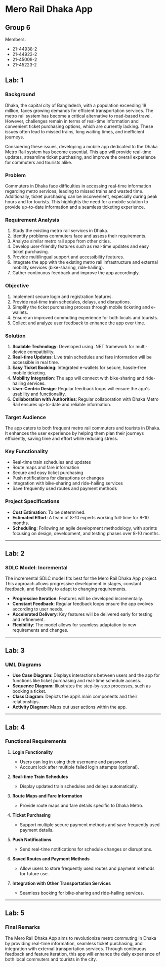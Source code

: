 # Mero Rail Dhaka App

## Group 6
Members: 
- 21-44938-2
- 21-44923-2
- 21-45009-2
- 21-45223-2

## Lab: 1

### Background
Dhaka, the capital city of Bangladesh, with a population exceeding 18 million, faces growing demands for efficient transportation services. The metro rail system has become a critical alternative to road-based travel. However, challenges remain in terms of real-time information and convenient ticket purchasing options, which are currently lacking. These issues often lead to missed trains, long waiting times, and inefficient journeys. 

Considering these issues, developing a mobile app dedicated to the Dhaka Metro Rail system has become essential. This app will provide real-time updates, streamline ticket purchasing, and improve the overall experience for commuters and tourists alike.

### Problem
Commuters in Dhaka face difficulties in accessing real-time information regarding metro services, leading to missed trains and wasted time. Additionally, ticket purchasing can be inconvenient, especially during peak hours and for tourists. This highlights the need for a mobile solution to provide up-to-date information and a seamless ticketing experience.

### Requirement Analysis
1. Study the existing metro rail services in Dhaka.
2. Identify problems commuters face and assess their requirements.
3. Analyze similar metro rail apps from other cities.
4. Develop user-friendly features such as real-time updates and easy ticket purchasing.
5. Provide multilingual support and accessibility features.
6. Integrate the app with the existing metro rail infrastructure and external mobility services (bike-sharing, ride-hailing).
7. Gather continuous feedback and improve the app accordingly.

### Objective
1. Implement secure login and registration features.
2. Provide real-time train schedules, delays, and disruptions.
3. Simplify the ticket purchasing process through mobile ticketing and e-wallets.
4. Ensure an improved commuting experience for both locals and tourists.
5. Collect and analyze user feedback to enhance the app over time.

### Solution
1. **Scalable Technology**: Developed using .NET framework for multi-device compatibility.
2. **Real-time Updates**: Live train schedules and fare information will be accessible in real time.
3. **Easy Ticket Booking**: Integrated e-wallets for secure, hassle-free mobile ticketing.
4. **Mobility Integration**: The app will connect with bike-sharing and ride-hailing services.
5. **User-Centric Design**: Regular feedback loops will ensure the app's usability and functionality.
6. **Collaboration with Authorities**: Regular collaboration with Dhaka Metro Rail ensures up-to-date and reliable information.

### Target Audience
The app caters to both frequent metro rail commuters and tourists in Dhaka. It enhances the user experience by helping them plan their journeys efficiently, saving time and effort while reducing stress. 

### Key Functionality
- Real-time train schedules and updates
- Route maps and fare information
- Secure and easy ticket purchasing
- Push notifications for disruptions or changes
- Integration with bike-sharing and ride-hailing services
- Save frequently used routes and payment methods

### Project Specifications
- **Cost Estimation**: To be determined.
- **Estimated Effort**: A team of 8-10 experts working full-time for 8-10 months.
- **Scheduling**: Following an agile development methodology, with sprints focusing on design, development, and testing phases over 8-10 months.

---

## Lab: 2

### SDLC Model: Incremental
The incremental SDLC model fits best for the Mero Rail Dhaka App project. This approach allows progressive development in stages, constant feedback, and flexibility to adapt to changing requirements.

- **Progressive Iteration**: Features will be developed incrementally.
- **Constant Feedback**: Regular feedback loops ensure the app evolves according to user needs.
- **Accelerated Delivery**: Key features will be delivered early for testing and refinement.
- **Flexibility**: The model allows for seamless adaptation to new requirements and changes.

---

## Lab: 3

### UML Diagrams
- **Use Case Diagram**: Displays interactions between users and the app for functions like ticket purchasing and real-time schedule access.
- **Sequence Diagram**: Illustrates the step-by-step processes, such as booking a ticket.
- **Class Diagram**: Depicts the app’s main components and their relationships.
- **Activity Diagram**: Maps out user actions within the app.

---

## Lab: 4

### Functional Requirements

1. **Login Functionality**
   - Users can log in using their username and password.
   - Account lock after multiple failed login attempts (optional).

2. **Real-time Train Schedules**
   - Display updated train schedules and delays automatically.

3. **Route Maps and Fare Information**
   - Provide route maps and fare details specific to Dhaka Metro.

4. **Ticket Purchasing**
   - Support multiple secure payment methods and save frequently used payment details.

5. **Push Notifications**
   - Send real-time notifications for schedule changes or disruptions.

6. **Saved Routes and Payment Methods**
   - Allow users to store frequently used routes and payment methods for future use.

7. **Integration with Other Transportation Services**
   - Seamless booking for bike-sharing and ride-hailing services.

---

## Lab: 5

### Final Remarks
The Mero Rail Dhaka App aims to revolutionize metro commuting in Dhaka by providing real-time information, seamless ticket purchasing, and integration with external transportation services. Through continuous feedback and feature iteration, this app will enhance the daily experience of both local commuters and tourists in the city.

